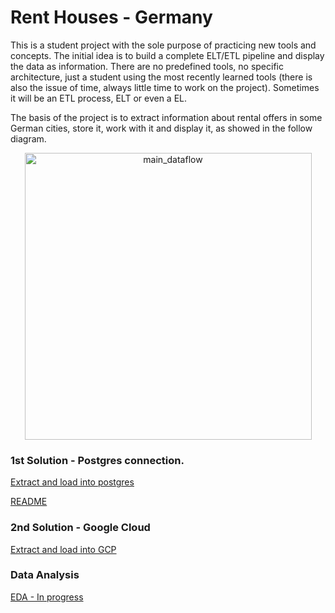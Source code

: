 # Rent Houses - Germany


This is a student project with the sole purpose of practicing new tools and concepts. The initial idea is to build a complete ELT/ETL pipeline and display the data as information. There are no predefined tools, no specific architecture, just a student using the most recently learned tools (there is also the issue of time, always little time to work on the project). Sometimes it will be an ETL process, ELT or even a EL. 

The basis of the project is to extract information about rental offers in some German cities, store it, work with it and display it, as showed in the follow diagram.

<p align="center">
  <img width="459" alt="main_dataflow" src="https://user-images.githubusercontent.com/71295866/141155451-a9b1dff0-3adf-448f-af5c-f54c1de21b62.png">
</p>

### 1st Solution - Postgres connection.

[Extract and load into postgres](https://github.com/felipedmnq/rent-houses--germany/tree/master/postgres_scripts)


[README](https://github.com/felipedmnq/rent-houses--germany/blob/master/postgres_scripts/postgres_readme.md)


### 2nd Solution - Google Cloud

[Extract and load into GCP](https://github.com/felipedmnq/rent-houses--germany/tree/master/GCP_scripts)


### Data Analysis

[EDA - In progress](https://github.com/felipedmnq/rent-houses--germany/blob/master/data_analysis/offers_EDA.ipynb)
